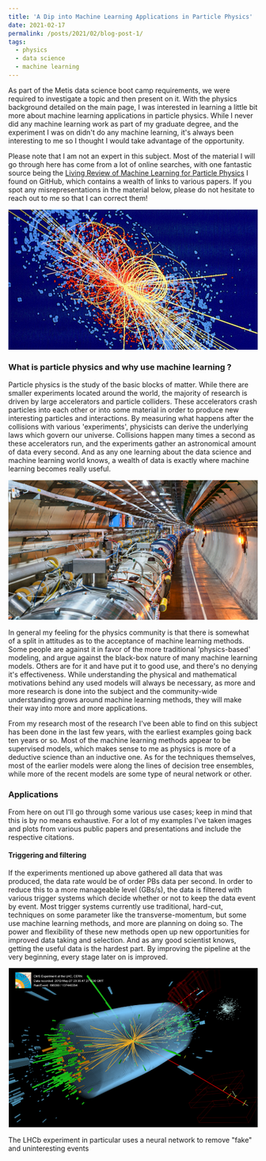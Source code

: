 ```yaml
---
title: 'A Dip into Machine Learning Applications in Particle Physics'
date: 2021-02-17
permalink: /posts/2021/02/blog-post-1/
tags:
  - physics
  - data science
  - machine learning
---
```



As part of the Metis data science boot camp requirements, we were required to investigate a topic and then present on it. With the physics background detailed on the main page, I was interested in learning a little bit more about machine learning applications in particle physics. While I never did any machine learning work as part of my graduate degree, and the experiment I was on didn't do any machine learning, it's always been interesting to me so I thought I would take advantage of the opportunity.

Please note that I am not an expert in this subject. Most of the material I will go through here has come from a lot of online searches, with one fantastic source being the [Living Review of Machine Learning for Particle Physics](https://iml-wg.github.io/HEPML-LivingReview/) I found on GitHub, which contains a wealth of links to various papers. If you spot any misrepresentations in the material below, please do not hesitate to reach out to me so that I can correct them! 


![](/images/particle_investigation_blog/ColorfolParticlesImage.png)

### What is particle physics and why use machine learning ?
<!-- ====== -->

Particle physics is the study of the basic blocks of matter. While there are smaller experiments located around the world, the majority of research is driven by large accelerators and particle colliders. These accelerators crash particles into each other or into some material in order to produce new interesting particles and interactions. By measuring what happens after the collisions with various 'experiments', physicists can derive the underlying laws which govern our universe. Collisions happen many times a second as these accelerators run, and the experiments gather an astronomical amount of data every second. And as any one learning about the data science and machine learning world knows, a wealth of data is exactly where machine learning becomes really useful.


![](/images/particle_investigation_blog/Cern_Tunnel.png)


In general my feeling for the physics community is that there is somewhat of a split in attitudes as to the acceptance of machine learning methods. Some people are against it in favor of the more traditional 'physics-based' modeling, and argue against the black-box nature of many machine learning models. Others are for it and have put it to good use, and there's no denying it's effectiveness. While understanding the physical and mathematical motivations behind any used models will always be necessary, as more and more research is done into the subject and the community-wide understanding grows around machine learning methods, they will make their way into more and more applications.


From my research most of the research I've been able to find on this subject has been done in the last few years, with the earliest examples going back ten years or so. Most of the machine learning methods appear to be supervised models, which makes sense to me as physics is more of a deductive science than an inductive one. As for the techniques themselves, most of the earlier models were along the lines of decision tree ensembles, while more of the recent models are some type of neural network or other. 



### Applications

From here on out I'll go through some various use cases; keep in mind that this is by no means exhaustive. For a lot of my examples I've taken images and plots from various public papers and presentations and include the respective citations.



#### Triggering and filtering

If the experiments mentioned up above gathered all data that was produced, the data rate would be of order PBs data per second. In order to reduce this to a more manageable level (GBs/s), the data is filtered with various trigger systems which decide whether or not to keep the data event by event. Most trigger systems currently use traditional, hard-cut, techniques on some parameter like the transverse-momentum, but some use machine learning methods, and more are planning on doing so. The power and flexibility of these new methods open up new opportunities for improved data taking and selection. And as any good scientist knows, getting the useful data is the hardest part. By improving the pipeline at the very beginning, every stage later on is improved.


![](/images/particle_investigation_blog/CMS_Event.png)


 The LHCb experiment in particular uses a neural network to remove "fake" and uninteresting events







<!-- Machine Learning Applications in Particle Physics
====== -->








